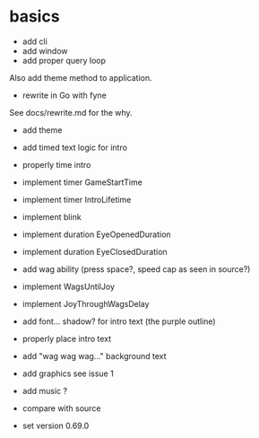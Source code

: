 # basics

+ add cli
+ add window
+ add proper query loop

Also add theme method to application.

+ rewrite in Go with fyne

See docs/rewrite.md for the why.

+ add theme

+ add timed text logic for intro
+ properly time intro

- implement timer GameStartTime
- implement timer IntroLifetime
- implement blink
- implement duration EyeOpenedDuration
- implement duration EyeClosedDuration

- add wag ability
  (press space?, speed cap as seen in source?)
- implement WagsUntilJoy
- implement JoyThroughWagsDelay

- add font... shadow? for intro text
  (the purple outline)
- properly place intro text

- add "wag wag wag..." background text

- add graphics
  see issue 1

- add music ?

- compare with source
- set version 0.69.0
